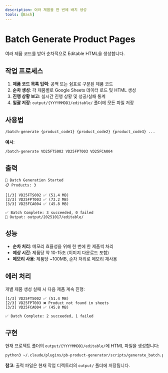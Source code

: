 ```yaml
---
description: 여러 제품을 한 번에 배치 생성
tools: [Bash]
---
```


# Batch Generate Product Pages

여러 제품 코드를 받아 순차적으로 Editable HTML을 생성합니다.

## 작업 프로세스

1. **제품 코드 목록 입력**: 공백 또는 쉼표로 구분된 제품 코드
2. **순차 생성**: 각 제품별로 Google Sheets 데이터 로드 및 HTML 생성
3. **진행 상황 보고**: 실시간 진행 상황 및 성공/실패 통계
4. **일괄 저장**: `output/{YYYYMMDD}/editable/` 폴더에 모든 파일 저장

## 사용법

```bash
/batch-generate {product_code1} {product_code2} {product_code3} ...
```

**예시**:
```bash
/batch-generate VD25FTS002 VD25FPT003 VD25FCA004
```

## 출력

```
🚀 Batch Generation Started
📋 Products: 3

[1/3] VD25FTS002 ✅ (51.4 MB)
[2/3] VD25FPT003 ✅ (73.2 MB)
[3/3] VD25FCA004 ✅ (45.8 MB)

✅ Batch Complete: 3 succeeded, 0 failed
📁 Output: output/20251017/editable/
```

## 성능

- **순차 처리**: 메모리 효율성을 위해 한 번에 한 제품씩 처리
- **예상 시간**: 제품당 약 10-15초 (이미지 다운로드 포함)
- **메모리 사용**: 제품당 ~100MB, 순차 처리로 메모리 재사용

## 에러 처리

개별 제품 생성 실패 시 다음 제품 계속 진행:

```
[1/3] VD25FTS002 ✅ (51.4 MB)
[2/3] VD25FPT003 ❌ Product not found in sheets
[3/3] VD25FCA004 ✅ (45.8 MB)

✅ Batch Complete: 2 succeeded, 1 failed
```

## 구현

현재 프로젝트 폴더의 `output/{YYYYMMDD}/editable/`에 HTML 파일을 생성합니다:

```bash
python3 ~/.claude/plugins/pb-product-generator/scripts/generate_batch.py --rows 2,5,10
```

**참고**: 출력 파일은 현재 작업 디렉토리의 `output/` 폴더에 저장됩니다.
